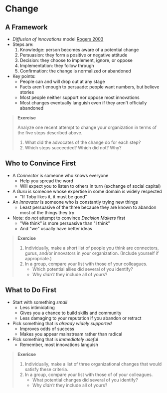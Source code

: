 # Change

## A Framework

-   *Diffusion of innovations* model [Rogers 2003](b:Rogers2003)
-   Steps are:
    1.  Knowledge: person becomes aware of a potential change
    2.  Persuasion: they form a positive or negative attitude
    3.  Decision: they choose to implement, ignore, or oppose
    4.  Implementation: they follow through
    5.  Confirmation: the change is normalized or abandoned
-   Key points:
    -   People can and will drop out at any stage
    -   Facts aren't enough to persuade: people want numbers, but believe stories
    -   Most people neither support nor oppose most innovations
    -   Most changes eventually languish even if they aren't officially abandoned

> **Exercise**
>
> Analyze one recent attempt to change your organization in terms of the five steps described above.
> 1.  What did the advocates of the change do for each step?
> 1.  Which steps succeeded? Which did not? Why?

## Who to Convince First

-   A *Connector* is someone who knows everyone
    -   Help you spread the word
    -   Will expect you to listen to others in turn (exchange of social capital)
-   A *Guru* is someone whose expertise in some domain is widely respected
    -   "If Toby likes it, it must be good"
-   An *Innovator* is someone who is constantly trying new things
    -   Least persuasive of the three because they are known to abandon most of the things they try
-   Note: do *not* attempt to convince *Decision Makers* first
    -   "We think" is more persuasive than "I think"
    -   And "we" usually have better ideas

> **Exercise**
>
> 1.  Individually, make a short list of people you think are connectors, gurus, and/or innovators in your organization.
>     (Include yourself if appropriate.)
> 1.  In a group, compare your list with those of your colleagues.
>     -   Which potential allies did several of you identify?
>     -   Why *didn't* they include all of yours?

## What to Do First

-   Start with something *small*
    -   Less intimidating
    -   Gives you a chance to build skills and community
    -   Less damaging to your reputation if you abandon or retract
-   Pick something that is *already widely supported*
    -   Improves odds of success
    -   Makes you appear mainstream rather than radical
-   Pick something that is *immediately useful*
    -   Remember, most innovations languish

> **Exericse**
>
> 1.  Individually, make a list of three organizational changes that would satisfy these criteria.
> 1.  In a group, compare your list with those of of your colleagues.
>     -   What potential changes did several of you identify?
>     -   Why *didn't* they include all of yours?
